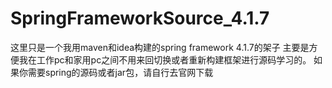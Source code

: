 # SpringFrameworkSource_4.1.7

这里只是一个我用maven和idea构建的spring framework 4.1.7的架子
主要是方便我在工作pc和家用pc之间不用来回切换或者重新构建框架进行源码学习的。
如果你需要spring的源码或者jar包，请自行去官网下载
